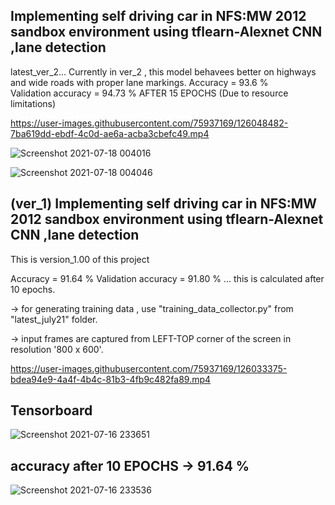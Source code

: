 ## Implementing self driving car in NFS:MW 2012 sandbox environment using tflearn-Alexnet CNN ,lane detection

latest_ver_2...
Currently in ver_2 , this model behavees better on highways and wide roads with proper lane markings.
Accuracy = 93.6 %                                                                           
Validation accuracy = 94.73 %                 AFTER 15 EPOCHS (Due to resource limitations)



https://user-images.githubusercontent.com/75937169/126048482-7ba619dd-ebdf-4c0d-ae6a-acba3cbefc49.mp4



![Screenshot 2021-07-18 004016](https://user-images.githubusercontent.com/75937169/126048318-9a9816f6-0f29-4765-96f1-03b62740e6a8.png)


![Screenshot 2021-07-18 004046](https://user-images.githubusercontent.com/75937169/126048319-f24f8fbd-cc5d-4523-922f-5f613efb04ec.png)






## (ver_1) Implementing self driving car in NFS:MW 2012 sandbox environment using tflearn-Alexnet CNN ,lane detection

This is version_1.00 of this project

Accuracy = 91.64 %
Validation accuracy = 91.80 %
  ... this is calculated after 10 epochs.

-> for generating training data , use "training_data_collector.py"  from  "latest_july21" folder.                                                                                 

-> input frames are captured from LEFT-TOP corner of the screen in resolution '800 x 600'.

https://user-images.githubusercontent.com/75937169/126033375-bdea94e9-4a4f-4b4c-81b3-4fb9c482fa89.mp4

## Tensorboard 
![Screenshot 2021-07-16 233651](https://user-images.githubusercontent.com/75937169/125998266-ccf086b8-2776-4f7a-bf14-f0cfd4d2ea91.png)

## accuracy after 10 EPOCHS -> 91.64 %
![Screenshot 2021-07-16 233536](https://user-images.githubusercontent.com/75937169/125998271-c90b5f74-ab9c-415e-982d-16641b29f9c5.png)
